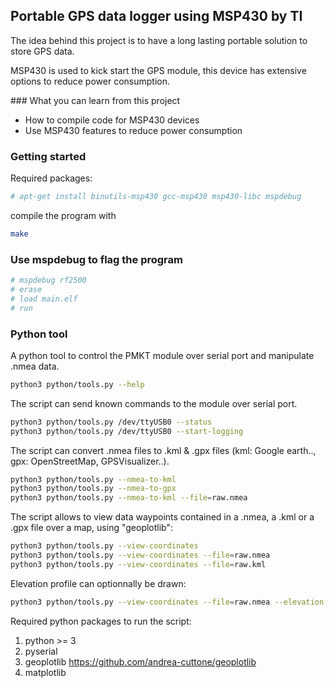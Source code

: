 ## Portable GPS data logger using MSP430 by TI

The idea behind this project is to have a long lasting
portable solution to store GPS data.

MSP430 is used to kick start the GPS module,
this device has extensive options to reduce power
consumption. 

### What you can learn from this project

* How to compile code for MSP430 devices
* Use MSP430 features to reduce power consumption

### Getting started

Required packages:

```bash
# apt-get install binutils-msp430 gcc-msp430 msp430-libc mspdebug
```

compile the program with

```bash
make
```

### Use mspdebug to flag the program

```bash
# mspdebug rf2500
# erase
# load main.elf
# run
```

### Python tool

A python tool to control the PMKT module over
serial port and manipulate .nmea data.

```bash
python3 python/tools.py --help
```

The script can send known commands to the module
over serial port.

```bash
python3 python/tools.py /dev/ttyUSB0 --status
python3 python/tools.py /dev/ttyUSB0 --start-logging
```

The script can convert .nmea files to .kml & .gpx
files (kml: Google earth.., gpx: OpenStreetMap, GPSVisualizer..).

```bash
python3 python/tools.py --nmea-to-kml
python3 python/tools.py --nmea-to-gpx
python3 python/tools.py --nmea-to-kml --file=raw.nmea
```

The script allows to view data waypoints contained
in a .nmea, a .kml or a .gpx file over a map, using
"geoplotlib":

```bash
python3 python/tools.py --view-coordinates
python3 python/tools.py --view-coordinates --file=raw.nmea
python3 python/tools.py --view-coordinates --file=raw.kml
```

Elevation profile can optionnally be drawn:

```bash
python3 python/tools.py --view-coordinates --file=raw.nmea --elevation-profile
```

Required python packages to run the script:

1. python >= 3
2. pyserial
3. geoplotlib <https://github.com/andrea-cuttone/geoplotlib>
4. matplotlib

